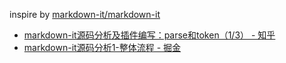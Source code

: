 inspire by [markdown-it/markdown-it](https://github.com/markdown-it/markdown-it)

- [markdown-it源码分析及插件编写：parse和token（1/3） - 知乎](https://zhuanlan.zhihu.com/p/400036665)
- [markdown-it源码分析1-整体流程 - 掘金](https://juejin.cn/post/6844903921555603470)
